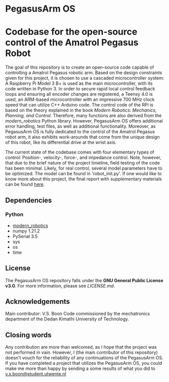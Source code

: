 # PegasusArm OS
# Codebase for the open-source control of the Amatrol Pegasus Robot
The goal of this repository is to create an open-source code capable of controlling a Amatrol Pegasus robotic arm.
Based on the design constraints given for this project, it is chosen to use a cascaded microcontroller system: A Raspberry Pi Model 3 B+ is used as the main microcontroller, with its code written in Python 3. In order to secure rapid local control feedback loops and ensuring all encoder changes are registered, a Teensy 4.0 is used, an ARM-based microcontroller with an impressive 700 MHz clock speed that can utilize C++ Arduino code. The control code of the RPi is based on the theory explained in the book *Modern Robotics: Mechanics, Planning, and Control*. Therefore, many functions are also derived from the *modern_robotics* Python library. However,
PegasusArm OS offers additional error handling, test files, as well as additional functionality. Moreover, as PegasusArm OS is fully dedicated to the control of the Amatrol Pegasus robot arm, it also exhibits work-arounds that come from the unique design of this robot, like its differential drive at the wrist axis.

The current state of the codebase comes with four elementary types of control: Position-, velocity-, force-, and impedance control. Note, however, that due to the brief nature of the project timeline, field testing of the code has been minimal. Likely, for real control, several model parameters have to be optimized. The model can be found in 'robot_init.py'. If one would like to know more about this project, the final report with supplementary materials can be found [here](https://drive.google.com/drive/folders/1nO_QL9e1zpBhKMMl1qTbNvlxqkCx4495?usp=sharing).

## Dependencies
### Python
- [modern_robotics](https://github.com/NxRLab/ModernRobotics)
- numpy 1.21.2
- PySerial 3.5
- sys
- os
- time

## License
The PegasusArm OS repository falls under the **GNU General Public License v3.0**. For more information, please see *LICENSE.md*.

## Acknowledgements
Main contributor: V.S. Boon
Code commissioned by the mechatronics department of the Dedan Kimathi University of Technology.

## Closing words
Any contribution are more than welcomed, as I hope that the project was not performed in vain. However, I (the main contributor of this repository) doesn't vouch for the reliability of any continuations of the PegasusArm OS. If you have completed a project that utilizes the PegasusArm OS, you could make me more than happy by sending a some results of what you did to [v.s.boon@student.utwente.nl](mailto:v.s.boon@student.utwente.nl) 
